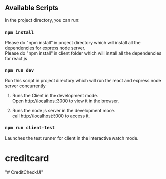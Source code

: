 ## Available Scripts

In the project directory, you can run:

### `npm install`

Please do "npm install" in  project directory which will install all the dependencies for express node server.<br />
Please do "npm install" in  client folder which will install all the dependencies for react js

### `npm run dev`

Run this script in project directory which will run the react and express node server concurrently

1. Runs the Client in the development mode.<br />
Open [http://localhost:3000](http://localhost:3000) to view it in the browser.<br />

2. Runs the node js server in the development mode.<br />
call [http://localhost:5000](http://localhost:5000) to access it.<br />


### `npm run client-test`

Launches the test runner for client in the interactive watch mode.<br />

# creditcard
"# CreditCheckUI" 
